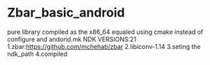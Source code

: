 # Zbar_basic_android
  pure library compiled as the x86_64 equaled 
  using cmake instead of configure and andorid.mk 
  NDK VERSIONS:21  
  1.zbar:https://github.com/mchehab/zbar 
  2.libiconv-1.14 
  3.seting the ndk_path 
  4.compiled 
